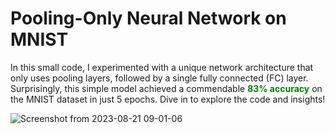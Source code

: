 # Pooling-Only Neural Network on MNIST

In this small code, I experimented with a unique network architecture that only uses pooling layers, followed by a single fully connected (FC) layer. Surprisingly, this simple model achieved a commendable **<span style="color: green;">83% accuracy</span>** on the MNIST dataset in just 5 epochs. Dive in to explore the code and insights!



![Screenshot from 2023-08-21 09-01-06](https://github.com/abdulnim/MNIST_with_Pooling/assets/113373212/0e29b5e5-e2b8-490c-ba4a-0d574b8909aa)
